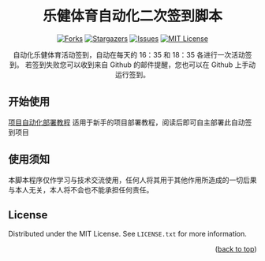 <div id="top"></div>
<!--
*** Thanks for checking out the Best-README-Template. If you have a suggestion
*** that would make this better, please fork the repo and create a pull request
*** or simply open an issue with the tag "enhancement".
*** Don't forget to give the project a star!
*** Thanks again! Now go create something AMAZING! :D
-->



<!-- PROJECT SHIELDS -->
<!--
*** I'm using markdown "reference style" links for readability.
*** Reference links are enclosed in brackets [ ] instead of parentheses ( ).
*** See the bottom of this document for the declaration of the reference variables
*** for contributors-url, forks-url, etc. This is an optional, concise syntax you may use.
*** https://www.markdownguide.org/basic-syntax/#reference-style-links
-->

<div align="center">

  <h1 align="center">乐健体育自动化二次签到脚本</h1>
  
  [![Forks][forks-shield]][forks-url]
  [![Stargazers][stars-shield]][stars-url]
  [![Issues][issues-shield]][issues-url]
  [![MIT License][license-shield]][license-url]

  <p align="center">
    自动化乐健体育活动签到，自动在每天的 16：35 和 18：35 各进行一次活动签到。
    若签到失败您可以收到来自 Github 的邮件提醒，您也可以在 Github 上手动运行签到。
  </p>
</div>


<!-- GETTING STARTED -->
## 开始使用

[项目自动化部署教程]() 适用于新手的项目部署教程，阅读后即可自主部署此自动签到项目

<!-- GETTING STARTED -->
## 使用须知

本脚本程序仅作学习与技术交流使用，任何人将其用于其他作用所造成的一切后果与本人无关，本人将不会也不能承担任何责任。


<!-- LICENSE -->
## License

Distributed under the MIT License. See `LICENSE.txt` for more information.

<p align="right">(<a href="#top">back to top</a>)</p>



<!-- MARKDOWN LINKS & IMAGES -->
<!-- https://www.markdownguide.org/basic-syntax/#reference-style-links -->
[forks-shield]: https://img.shields.io/github/forks/Foreverddb/legym-auto.svg?style=for-the-badge
[forks-url]: https://github.com/Foreverddb/legym-auto/network/members
[stars-shield]: https://img.shields.io/github/stars/Foreverddb/legym-auto.svg?style=for-the-badge
[stars-url]: https://github.com/Foreverddb/legym-auto/stargazers
[issues-shield]: https://img.shields.io/github/issues/Foreverddb/legym-auto.svg?style=for-the-badge
[issues-url]: https://github.com/Foreverddb/legym-auto/issues
[license-shield]: https://img.shields.io/github/license/Foreverddb/legym-auto.svg?style=for-the-badge
[license-url]: https://github.com/Foreverddb/legym-auto/blob/master/LICENSE.txt
